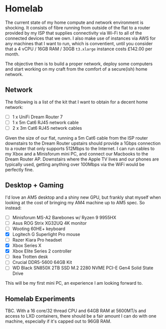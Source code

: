 # Homelab

The current state of my home compute and network environment is shocking. It consists of fibre
running from outside of the flat to a router provided by my ISP that supplies connectivity via
Wi-Fi to all of the connected devices that we own. I also make use of instances via AWS for 
any machines that I want to run, which is conventient, until you consider that a 4 vCPU / 
16GB RAM / 30GB `t3.xlarge` instance costs £142.00 per month.

The objective then is to build a proper network, deploy some computers and start working on
my craft from the comfort of a secure(ish) home network.

## Network

The following is a list of the kit that I want to obtain for a decent home network:

- [ ] 1 x UniFi Dream Router 7
- [ ] 1 x 5m Cat6 RJ45 network cable
- [ ] 2 x 3m Cat6 RJ45 network cables

Given the size of our flat, running a 5m Cat6 cable from the ISP router downstairs to the
Dream Router upstairs should provide a 1Gbps connection to a router that only supports
512Mbps to the Internet. I can run cables to my Xbox and a Minisforum mini PC, and connect
our Macbooks to the Dream Router AP. Downstairs where the Apple TV lives and our phones
are typically used, getting anything over 100Mbps via the WiFi would be perfectly fine.

## Desktop + Gaming

I'd love an AM5 desktop and a shiny new GPU, but frankly shat myself when looking at the 
cost of bringing my AM4 machine up to AM5 spec. So instead:

- [ ] Minisforum MS-A2 Barebones w/ Ryzen 9 9955HX
- [ ] Asus ROG Strix XG32UQ 4K monitor
- [ ] Wooting 60HE+ keyboard
- [x] Logitech G Superlight Pro mouse
- [ ] Razer Kiara Pro headset
- [x] Xbox Series X
- [x] Xbox Elite Series 2 controller
- [ ] Ikea Trotten desk
- [ ] Crucial DDR5-5600 64GB Kit
- [ ] WD Black SN850X 2TB SSD M.2 2280 NVME PCI-E Gen4 Solid State Drive

This will be my first mini PC, an experience I am looking forward to.

## Homelab Experiments

TBC. With a 16 core/32 thread CPU and 64GB RAM at 5600MT/s and access to LXD
containers, there should be a fair amount I can do with one machine, especially
if it's capped out to 96GB RAM.